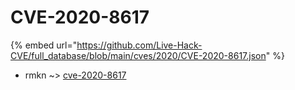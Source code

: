 # CVE-2020-8617
{% embed url="https://github.com/Live-Hack-CVE/full_database/blob/main/cves/2020/CVE-2020-8617.json" %}

* rmkn ~> [cve-2020-8617](https://www.alice-snow.ru/2020/database/cve-2020-8617/cve-2020-8617-rmkn)